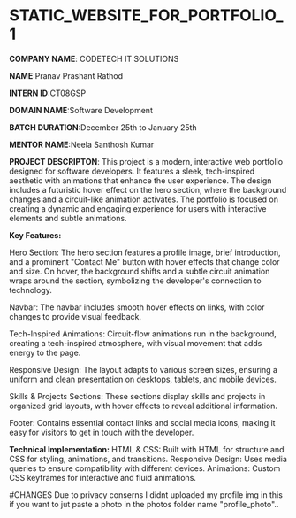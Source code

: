 # STATIC_WEBSITE_FOR_PORTFOLIO_1

**COMPANY NAME**: CODETECH IT SOLUTIONS

**NAME**:Pranav Prashant Rathod

**INTERN ID**:CT08GSP

**DOMAIN NAME**:Software Development

**BATCH DURATION**:December 25th to January 25th

**MENTOR NAME**:Neela Santhosh Kumar

**PROJECT DESCRIPTON**:
This project is a modern, interactive web portfolio designed for software developers. It features a sleek, tech-inspired aesthetic with animations that enhance the user experience. The design includes a futuristic hover effect on the hero section, where the background changes and a circuit-like animation activates. The portfolio is focused on creating a dynamic and engaging experience for users with interactive elements and subtle animations.

**Key Features:**

Hero Section:
The hero section features a profile image, brief introduction, and a prominent "Contact Me" button with hover effects that change color and size.
On hover, the background shifts and a subtle circuit animation wraps around the section, symbolizing the developer's connection to technology.

Navbar:
The navbar includes smooth hover effects on links, with color changes to provide visual feedback.

Tech-Inspired Animations:
Circuit-flow animations run in the background, creating a tech-inspired atmosphere, with visual movement that adds energy to the page.

Responsive Design:
The layout adapts to various screen sizes, ensuring a uniform and clean presentation on desktops, tablets, and mobile devices.

Skills & Projects Sections:
These sections display skills and projects in organized grid layouts, with hover effects to reveal additional information.

Footer:
Contains essential contact links and social media icons, making it easy for visitors to get in touch with the developer.

**Technical Implementation:**
HTML & CSS: Built with HTML for structure and CSS for styling, animations, and transitions.
Responsive Design: Uses media queries to ensure compatibility with different devices.
Animations: Custom CSS keyframes for interactive and fluid animations.

#CHANGES
Due to privacy conserns I didnt uploaded my profile img in this if you want to jut paste a photo in the photos folder name "profile_photo"..

